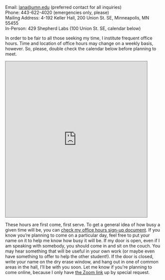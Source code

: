 Email: lana@umn.edu (preferred contact for all inquiries) \
Phone: 443-622-4020 (emergencies only, please) \
Mailing Address: 4-192 Keller Hall, 200 Union St. SE, Minneapolis, MN 55455 \
In-Person: 429 Shepherd Labs (100 Union St. SE, calendar below)

In order to be fair to all those seeking my time, I institute frequent office hours. Time and location of office hours may change on a weekly basis, however. So, please, double check the calendar below before planning to meet.

<iframe src="https://calendar.google.com/calendar/embed?height=500&wkst=1&ctz=America%2FChicago&showPrint=0&showCalendars=0&mode=AGENDA&title=Office%20Hours&src=cjJyczd1NzZpNmhsdnFqMjE0ZGxnZnZudnNAZ3JvdXAuY2FsZW5kYXIuZ29vZ2xlLmNvbQ&color=%23F09300" style="border:solid 1px #777" width="90%" height="500" frameborder="0" scrolling="no" aria-label="Office Hours Calendar"></iframe>

These hours are first come, first serve. To get a general idea of how busy a given time will be, you can [check my office hours sign-up document](https://docs.google.com/document/d/1-nphkPMxB2rjABxm6pPzBZ1eQ-skGTg2lpacqQQuFrU/edit). If you know you’re planning to come on a particular day, feel free to put your name on it to help me know how busy it will be. If my door is open, even if I am speaking with somebody, you should come in and sit on the couch. You may hear something that will be useful in your own work (or maybe even have something to offer to help the other student!). If the door is closed, write your name on the dry erase window, and hang out in one of common areas in the hall, I’ll be with you soon. Let me know if you're planning to come online, because I only have [the Zoom link](https://umn.zoom.us/my/lanayarosh) up by special request.